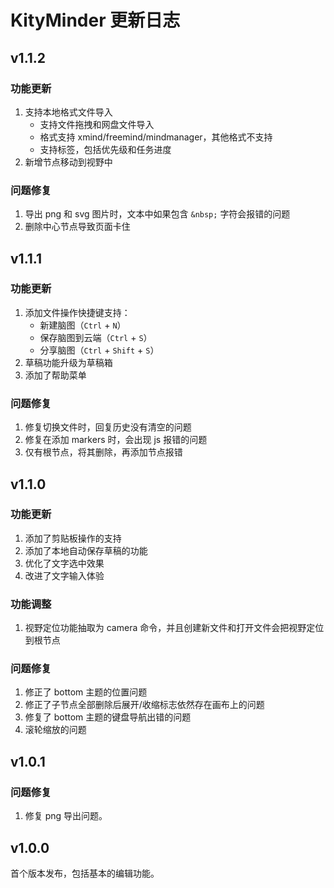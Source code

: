 # KityMinder 更新日志


## v1.1.2

### 功能更新

1. 支持本地格式文件导入
   * 支持文件拖拽和网盘文件导入
   * 格式支持 xmind/freemind/mindmanager，其他格式不支持
   * 支持标签，包括优先级和任务进度
2. 新增节点移动到视野中

### 问题修复

1. 导出 png 和 svg 图片时，文本中如果包含 `&nbsp;` 字符会报错的问题
2. 删除中心节点导致页面卡住

## v1.1.1

### 功能更新

1. 添加文件操作快捷键支持：
   * 新建脑图（`Ctrl` + `N`）
   * 保存脑图到云端（`Ctrl` + `S`）
   * 分享脑图（`Ctrl` + `Shift` + `S`）
2. 草稿功能升级为草稿箱
3. 添加了帮助菜单

### 问题修复

1. 修复切换文件时，回复历史没有清空的问题
2. 修复在添加 markers 时，会出现 js 报错的问题
3. 仅有根节点，将其删除，再添加节点报错

## v1.1.0

### 功能更新

1. 添加了剪贴板操作的支持
2. 添加了本地自动保存草稿的功能
3. 优化了文字选中效果
4. 改进了文字输入体验

### 功能调整

1. 视野定位功能抽取为 camera 命令，并且创建新文件和打开文件会把视野定位到根节点

### 问题修复

1. 修正了 bottom 主题的位置问题
2. 修正了子节点全部删除后展开/收缩标志依然存在画布上的问题
3. 修复了 bottom 主题的键盘导航出错的问题
4. 滚轮缩放的问题





## v1.0.1

### 问题修复

1. 修复 png 导出问题。





## v1.0.0

首个版本发布，包括基本的编辑功能。

